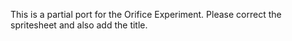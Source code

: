 This is a partial port for the Orifice Experiment. Please correct the spritesheet and also add the title.
